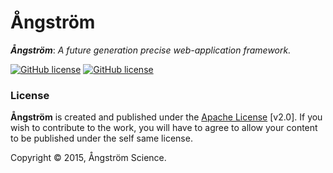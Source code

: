 # Ångström
***Ångström***: *A future generation precise web-application framework.*

[![GitHub license](https://img.shields.io/badge/License-Apache-orange.svg)](https://github.com/angstrom-science/Angstrom/blob/master/LICENSE)
[![GitHub license](https://img.shields.io/badge/Made%20with-CoffeeScript-ff69b4.svg)](http://coffeescript.org/)



### License
**Ångström** is created and published under the [Apache License](https://github.com/angstrom-science/Angstrom/blob/master/LICENSE) [v2.0].
If you wish to contribute to the work, you will have to agree to allow your content to be published under the self same license.

Copyright © 2015, Ångström Science.
